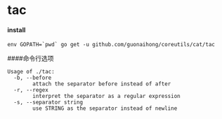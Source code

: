 # tac

#### install
```
env GOPATH=`pwd` go get -u github.com/guonaihong/coreutils/cat/tac
```

####命令行选项
```console
Usage of ./tac:
  -b, --before
    	attach the separator before instead of after
  -r, --regex
    	interpret the separator as a regular expression
  -s, --separator string
    	use STRING as the separator instead of newline
```
